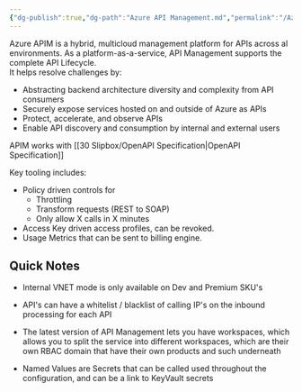 ```yaml
---
{"dg-publish":true,"dg-path":"Azure API Management.md","permalink":"/Azure API Management/","tags":["notes"]}
---
```



Azure APIM is a hybrid, multicloud management platform for APIs across al environments. As a platform-as-a-service, API Management supports the complete API Lifecycle.  
It helps resolve challenges by:

- Abstracting backend architecture diversity and complexity from API consumers
- Securely expose services hosted on and outside of Azure as APIs
- Protect, accelerate, and observe APIs
- Enable API discovery and consumption by internal and external users

APIM works with [[30 Slipbox/OpenAPI Specification\|OpenAPI Specification]]

Key tooling includes:

- Policy driven controls for
	- Throttling
	- Transform requests (REST to SOAP)
	- Only allow X calls in X minutes
- Access Key driven access profiles, can be revoked.
- Usage Metrics that can be sent to billing engine.

## Quick Notes

- Internal VNET mode is only available on Dev and Premium SKU's
- API's can have a whitelist / blacklist of calling IP's on the inbound processing for each API

- The latest version of API Management lets you have workspaces, which allows you to split the service into different workspaces, which are their own RBAC domain that have their own products and such underneath

- Named Values are Secrets that can be called used throughout the configuration, and can be a link to KeyVault secrets
